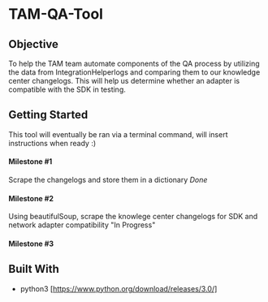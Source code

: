 # TAM-QA-Tool

## Objective

To help the TAM team automate components of the QA process by utilizing the data from IntegrationHelperlogs and comparing them to our knowledge center changelogs. This will help us determine whether an adapter is compatible with the SDK in testing.


## Getting Started

This tool will eventually be ran via a terminal command, will insert instructions when ready :)

#### Milestone #1

Scrape the changelogs and store them in a dictionary *Done*

#### Milestone #2

Using beautifulSoup, scrape the knowlege center changelogs for SDK and network adapter compatibility "In Progress"

#### Milestone #3



## Built With

* python3 [https://www.python.org/download/releases/3.0/]
